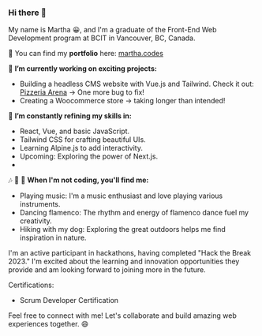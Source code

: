 ### Hi there 👋

My name is Martha 😀, and I'm a graduate of the Front-End Web Development program at BCIT in Vancouver, BC, Canada.

📍 You can find my **portfolio** here: [martha.codes](https://www.martha.codes/)

🔭 **I’m currently working on exciting projects:**
- Building a headless CMS website with Vue.js and Tailwind. Check it out: [Pizzeria Arena](https://pizzeria.es) -> One more bug to fix!
- Creating a Woocommerce store -> taking longer than intended!

🌱 **I’m constantly refining my skills in:**
- React, Vue, and basic JavaScript.
- Tailwind CSS for crafting beautiful UIs.
- Learning Alpine.js to add interactivity.
- Upcoming: Exploring the power of Next.js.
- 

🎶 💃 🥾 **When I'm not coding, you'll find me:**
- Playing music: I'm a music enthusiast and love playing various instruments.
- Dancing flamenco: The rhythm and energy of flamenco dance fuel my creativity.
- Hiking with my dog: Exploring the great outdoors helps me find inspiration in nature.

I'm an active participant in hackathons, having completed "Hack the Break 2023." I'm excited about the learning and innovation opportunities they provide and am looking forward to joining more in the future.

Certifications:
- Scrum Developer Certification


Feel free to connect with me! Let's collaborate and build amazing web experiences together. 😄

<!--
**piracode/piracode** is a ✨ _special_ ✨ repository because its `README.md` (this file) appears on your GitHub profile.

Here are some ideas to get you started:

- 🔭 I’m currently working on ...
- 🌱 I’m currently learning ...
- 👯 I’m looking to collaborate on ...
- 🤔 I’m looking for help with ...
- 💬 Ask me about ...
- 📫 How to reach me: ...
- 😄 Pronouns: ...
- ⚡ Fun fact: ...
-->
